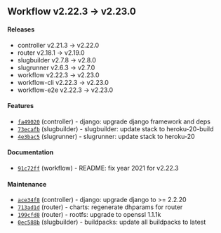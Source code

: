 ## Workflow v2.22.3 -> v2.23.0

#### Releases

- controller v2.21.3 -> v2.22.0
- router v2.18.1 -> v2.19.0
- slugbuilder v2.7.8 -> v2.8.0
- slugrunner v2.6.3 -> v2.7.0
- workflow v2.22.3 -> v2.23.0
- workflow-cli v2.22.3 -> v2.23.0
- workflow-e2e v2.22.3 -> v2.23.0

#### Features

- [`fa49020`](https://github.com/teamhephy/controller/commit/fa490205416a400453621d0606c139b6e4033d97) (controller) - django: upgrade django framework and deps
- [`73ecafb`](https://github.com/teamhephy/slugbuilder/commit/73ecafb92bbf705994433c72b84895ddc6ebffba) (slugbuilder) - slugbuilder: update stack to heroku-20-build
- [`4e3bac5`](https://github.com/teamhephy/slugrunner/commit/4e3bac588a5413da50e01df1c8026c376027bed1) (slugrunner) - slugrunner: update stack to heroku-20

#### Documentation

- [`91c72ff`](https://github.com/teamhephy/workflow/commit/91c72ffa39bf8d32c1b81d8c5396236478918e83) (workflow) - README: fix year 2021 for v2.22.3

#### Maintenance

- [`ace34f8`](https://github.com/teamhephy/controller/commit/ace34f887a6eae9ce933b7bcafa60260f75b6217) (controller) - django: upgrade django to >= 2.2.20
- [`713ad1d`](https://github.com/teamhephy/router/commit/713ad1ddca06b2c8bc0d355fdef43b3d515cc1ed) (router) - charts: regenerate dhparams for router
- [`199cfd8`](https://github.com/teamhephy/router/commit/199cfd86e4a37eef8ce9153fc99e00036da33687) (router) - rootfs: upgrade to openssl 1.1.1k
- [`0ec588b`](https://github.com/teamhephy/slugbuilder/commit/0ec588bbc3eecab32a06e47265217cdfb4001814) (slugbuilder) - buildpacks: update all buildpacks to latest
